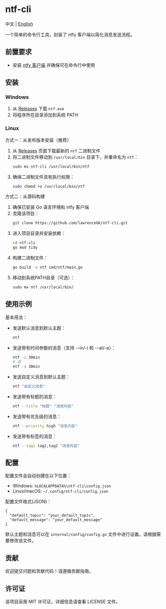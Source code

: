 # ntf-cli

中文 | [English](README.md)

一个简单的命令行工具，封装了 ntfy 客户端以简化消息发送流程。

## 前置要求
- 安装 [ntfy 客户端](https://docs.ntfy.sh/install/) 并确保可在命令行中使用

## 安装

### Windows
1. 从 [Releases](https://github.com/LawrenceGK/ntf-cli/releases) 下载 `ntf.exe`
2. 将程序所在目录添加到系统 PATH

### Linux
方式一：从发布版本安装（推荐）
1. 从 [Releases](https://github.com/LawrenceGK/ntf-cli/releases) 页面下载最新的 `ntf` 二进制文件
2. 将二进制文件移动到 `/usr/local/bin` 目录下，并重命名为 `ntf`：
   ```bash
   sudo mv ntf-cli /usr/local/bin/ntf
   ```
3. 确保二进制文件具有执行权限：
   ```bash
   sudo chmod +x /usr/local/bin/ntf
   ```

方式二：从源码构建
1. 确保已安装 Go 语言环境和 ntfy 客户端
2. 克隆该项目：
   ```bash
   git clone https://github.com/lawrenceGK/ntf-cli.git
   ```
3. 进入项目目录并安装依赖：
   ```bash
   cd ntf-cli
   go mod tidy
   ```
4. 构建二进制文件：
   ```bash
   go build -o ntf cmd/ntf/main.go
   ```
5. 移动到系统PATH目录（可选）：
   ```bash
   sudo mv ntf /usr/local/bin/
   ```

## 使用示例

基本用法：

- 发送默认消息到默认主题：

  ```bash
  ntf
  ```

- 发送带有时间参数的消息（支持 --in/-i 和 --at/-a）：

  ```bash
  ntf -i 30min
  # 或
  ntf -a 30min
  ```

- 发送自定义消息到默认主题：

  ```bash
  ntf "自定义消息"
  ```

- 发送带有标题的消息：

  ```bash
  ntf --title "标题" "消息内容"
  ```

- 发送带有优先级的消息：

  ```bash
  ntf --priority high "消息内容"
  ```

- 发送带有标签的消息：

  ```bash
  ntf --tags tag1,tag2 "消息内容"
  ```

## 配置

配置文件会自动创建在以下位置：

- Windows: `%LOCALAPPDATA%\ntf-cli\config.json`
- Linux/macOS: `~/.config/ntf-cli/config.json`

配置文件格式(JSON)：
```
{
  "default_topic": "your_default_topic",
  "default_message": "your_default_message"
}
```

默认主题和消息可以在 `internal/config/config.go` 文件中进行设置。请根据需要修改该文件。

## 贡献

欢迎提交问题和贡献代码！请遵循贡献指南。

## 许可证

该项目采用 MIT 许可证，详细信息请查看 LICENSE 文件。